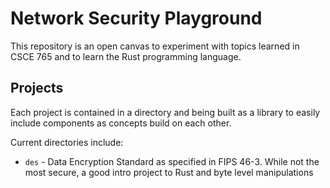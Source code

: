 # Network Security Playground
This repository is an open canvas to experiment with topics learned in CSCE 765 and to learn the Rust programming language.

## Projects
Each project is contained in a directory and being built as a library to easily include components as concepts build on each other.

Current directories include:
- `des` - Data Encryption Standard as specified in FIPS 46-3. While not the most secure, a good intro project to Rust and byte level manipulations
